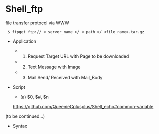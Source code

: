 # Shell_ftp
file transfer protocol via WWW

     
     $ ftpget ftp:// < server_name >/ < path >/ <file_name>.tar.gz
     
    
* Application

  * 1. Request Target URL with Page to be downloaded
 
  * 2. Text Message with Image
 
  * 3. Mail Send/ Received with Mail_Body
    
* Script

  * (a) $0, $#, $n
  
  https://github.com/QueenieCplusplus/Shell_echo#common-variable

(to be continued...)

* Syntax

